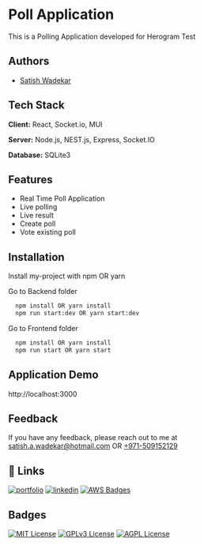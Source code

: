 
# Poll Application

This is a Polling Application developed for Herogram Test 

## Authors

- [Satish Wadekar](https://github.com/Satish-A-Wadekar)

## Tech Stack

**Client:** React, Socket.io, MUI

**Server:** Node.js, NEST.js, Express, Socket.IO

**Database:** SQLite3

## Features

- Real Time Poll Application
- Live polling
- Live result 
- Create poll
- Vote existing poll

## Installation

Install my-project with npm OR yarn

Go to Backend folder

```bash
  npm install OR yarn install
  npm run start:dev OR yarn start:dev
```

Go to Frontend folder

```bash
  npm install OR yarn install
  npm run start OR yarn start
```

## Application Demo 

http://localhost:3000


## Feedback

If you have any feedback, please reach out to me at satish.a.wadekar@hotmail.com OR [+971-509152129](+971-509152129)


## 🔗 Links
[![portfolio](https://img.shields.io/badge/Medium-blue?logo=medium)](https://medium.com/@satish.a.wadekar)
[![linkedin](https://img.shields.io/badge/-LinkedIn-blue?style=flat-square&logo=Linkedin&logoColor=white&link=YOUR_LINKEDIN_URL)](https://www.linkedin.com/in/satish-w-4b565056/)
[![AWS Badges](https://img.shields.io/badge/AWS-232F3E?style=flat&logo=amazonwebservices&logoColor=white)](https://www.youracclaim.com/users/satish-wadekar.af05373c/badges?sort=-state_updated_at&page=1)



## Badges

[![MIT License](https://img.shields.io/badge/License-MIT-green.svg)](https://choosealicense.com/licenses/mit/)
[![GPLv3 License](https://img.shields.io/badge/License-GPL%20v3-yellow.svg)](https://opensource.org/licenses/)
[![AGPL License](https://img.shields.io/badge/license-AGPL-blue.svg)](http://www.gnu.org/licenses/agpl-3.0)
